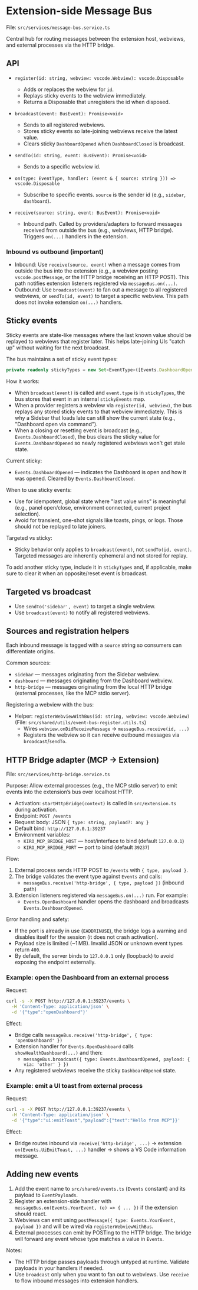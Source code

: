 # Extension-side Message Bus

File: `src/services/message-bus.service.ts`

Central hub for routing messages between the extension host, webviews, and external processes via the HTTP bridge.

## API

- `register(id: string, webview: vscode.Webview): vscode.Disposable`

  - Adds or replaces the webview for `id`.
  - Replays sticky events to the webview immediately.
  - Returns a Disposable that unregisters the id when disposed.

- `broadcast(event: BusEvent): Promise<void>`

  - Sends to all registered webviews.
  - Stores sticky events so late-joining webviews receive the latest value.
  - Clears sticky `DashboardOpened` when `DashboardClosed` is broadcast.

- `sendTo(id: string, event: BusEvent): Promise<void>`

  - Sends to a specific webview id.

- `on(type: EventType, handler: (event & { source: string })) => vscode.Disposable`

  - Subscribe to specific events. `source` is the sender id (e.g., `sidebar`, `dashboard`).

- `receive(source: string, event: BusEvent): Promise<void>`
  - Inbound path. Called by providers/adapters to forward messages received from outside the bus (e.g., webviews, HTTP bridge). Triggers `on(...)` handlers in the extension.

### Inbound vs outbound (important)

- Inbound: Use `receive(source, event)` when a message comes from outside the bus into the extension (e.g., a webview posting `vscode.postMessage`, or the HTTP bridge receiving an HTTP POST). This path notifies extension listeners registered via `messageBus.on(...)`.
- Outbound: Use `broadcast(event)` to fan out a message to all registered webviews, or `sendTo(id, event)` to target a specific webview. This path does not invoke extension `on(...)` handlers.

## Sticky events

Sticky events are state-like messages where the last known value should be replayed to webviews that register later. This helps late-joining UIs "catch up" without waiting for the next broadcast.

The bus maintains a set of sticky event types:

```ts
private readonly stickyTypes = new Set<EventType>([Events.DashboardOpened]);
```

How it works:

- When `broadcast(event)` is called and `event.type` is in `stickyTypes`, the bus stores that event in an internal `stickyEvents` map.
- When a provider registers a webview via `register(id, webview)`, the bus replays any stored sticky events to that webview immediately. This is why a Sidebar that loads late can still show the current state (e.g., "Dashboard open via command").
- When a closing or resetting event is broadcast (e.g., `Events.DashboardClosed`), the bus clears the sticky value for `Events.DashboardOpened` so newly registered webviews won't get stale state.

Current sticky:

- `Events.DashboardOpened` — indicates the Dashboard is open and how it was opened. Cleared by `Events.DashboardClosed`.

When to use sticky events:

- Use for idempotent, global state where "last value wins" is meaningful (e.g., panel open/close, environment connected, current project selection).
- Avoid for transient, one-shot signals like toasts, pings, or logs. Those should not be replayed to late joiners.

Targeted vs sticky:

- Sticky behavior only applies to `broadcast(event)`, not `sendTo(id, event)`. Targeted messages are inherently ephemeral and not stored for replay.

To add another sticky type, include it in `stickyTypes` and, if applicable, make sure to clear it when an opposite/reset event is broadcast.

## Targeted vs broadcast

- Use `sendTo('sidebar', event)` to target a single webview.
- Use `broadcast(event)` to notify all registered webviews.

## Sources and registration helpers

Each inbound message is tagged with a `source` string so consumers can differentiate origins.

Common sources:

- `sidebar` — messages originating from the Sidebar webview.
- `dashboard` — messages originating from the Dashboard webview.
- `http-bridge` — messages originating from the local HTTP bridge (external processes, like the MCP stdio server).

Registering a webview with the bus:

- Helper: `registerWebviewWithBus(id: string, webview: vscode.Webview)` (File: `src/shared/utils/event-bus-register.utils.ts`)
  - Wires `webview.onDidReceiveMessage` → `messageBus.receive(id, ...)`
  - Registers the webview so it can receive outbound messages via `broadcast`/`sendTo`.

## HTTP Bridge adapter (MCP → Extension)

File: `src/services/http-bridge.service.ts`

Purpose: Allow external processes (e.g., the MCP stdio server) to emit events into the extension’s bus over localhost HTTP.

- Activation: `startHttpBridge(context)` is called in `src/extension.ts` during activation.
- Endpoint: `POST /events`
- Request body: JSON `{ type: string, payload?: any }`
- Default bind: `http://127.0.0.1:39237`
- Environment variables:
  - `KIRO_MCP_BRIDGE_HOST` — host/interface to bind (default `127.0.0.1`)
  - `KIRO_MCP_BRIDGE_PORT` — port to bind (default `39237`)

Flow:

1. External process sends HTTP POST to `/events` with `{ type, payload }`.
2. The bridge validates the event type against `Events` and calls:
   - `messageBus.receive('http-bridge', { type, payload })` (inbound path)
3. Extension listeners registered via `messageBus.on(...)` run. For example:
   - `Events.OpenDashboard` handler opens the dashboard and broadcasts `Events.DashboardOpened`.

Error handling and safety:

- If the port is already in use (`EADDRINUSE`), the bridge logs a warning and disables itself for the session (it does not crash activation).
- Payload size is limited (~1 MB). Invalid JSON or unknown event types return `400`.
- By default, the server binds to `127.0.0.1` only (loopback) to avoid exposing the endpoint externally.

### Example: open the Dashboard from an external process

Request:

```bash
curl -s -X POST http://127.0.0.1:39237/events \
  -H 'Content-Type: application/json' \
  -d '{"type":"openDashboard"}'
```

Effect:

- Bridge calls `messageBus.receive('http-bridge', { type: 'openDashboard' })`
- Extension handler for `Events.OpenDashboard` calls `showHealthDashboard(...)` and then:
  - `messageBus.broadcast({ type: Events.DashboardOpened, payload: { via: 'other' } })`
- Any registered webviews receive the sticky `DashboardOpened` state.

### Example: emit a UI toast from external process

Request:

```bash
curl -s -X POST http://127.0.0.1:39237/events \
  -H 'Content-Type: application/json' \
  -d '{"type":"ui:emitToast","payload":{"text":"Hello from MCP"}}'
```

Effect:

- Bridge routes inbound via `receive('http-bridge', ...)` → extension `on(Events.UiEmitToast, ...)` handler → shows a VS Code information message.

## Adding new events

1. Add the event name to `src/shared/events.ts` (`Events` constant) and its payload to `EventPayloads`.
2. Register an extension-side handler with `messageBus.on(Events.YourEvent, (e) => { ... })` if the extension should react.
3. Webviews can emit using `postMessage({ type: Events.YourEvent, payload })` and will be wired via `registerWebviewWithBus`.
4. External processes can emit by POSTing to the HTTP bridge. The bridge will forward any event whose type matches a value in `Events`.

Notes:

- The HTTP bridge passes payloads through untyped at runtime. Validate payloads in your handlers if needed.
- Use `broadcast` only when you want to fan out to webviews. Use `receive` to flow inbound messages into extension handlers.
